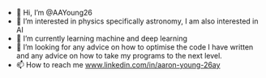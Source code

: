 - 👋 Hi, I’m @AAYoung26
- 👀 I’m interested in physics specifically astronomy, I am also interested in AI
- 🌱 I’m currently learning machine and deep learning 
- 💞️ I’m looking for any advice on how to optimise the code I have written and any advice on how to take my programs to the next level.
- 📫 How to reach me www.linkedin.com/in/aaron-young-26ay

<!---
AAYoung26/AAYoung26 is a ✨ special ✨ repository because its `README.md` (this file) appears on your GitHub profile.
You can click the Preview link to take a look at your changes.
--->

